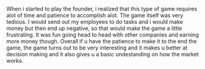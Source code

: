 When i started to play the founder, i realized that this type of game requires alot of time and patience to accomplish alot. The game itself was very tedious. I would send out my employees to do tasks and i would make money but then end up negative, so that would make the game a little frustrating. It was fun going head to head with other companies and earning more money though. Overall if u have the patience to make it to the end the game, the game turns out to be very interesting and it makes u better at decision making and it also gives u 
a basic undestanding on how the market works.
